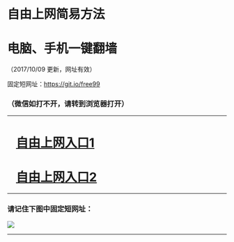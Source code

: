 ﻿# 自由上网简易方法

# 电脑、手机一键翻墙

（2017/10/09 更新，网址有效）

固定短网址：https://git.io/free99

### （微信如打不开，请转到浏览器打开）


***





# &nbsp;&nbsp; <a href="http://ft227413976.fwq-tz-1001.info/fwqtz01.html?t=100900115417 " target="_blank">自由上网入口1</a>
# &nbsp;&nbsp; <a href="http://ft1696931388.fwq-tz-1002.info/fwqtz02.html?t=100900120592 " target="_blank">自由上网入口2</a>
***

### 请记住下图中固定短网址：

<img src="https://s3-us-west-2.amazonaws.com/fwq-1001/yjfq-20170905okok.png" /> 


***

